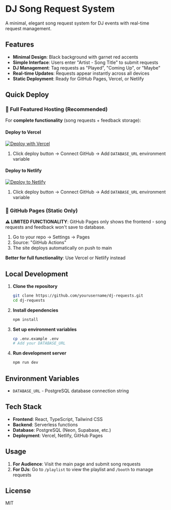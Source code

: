 # DJ Song Request System

A minimal, elegant song request system for DJ events with real-time request management.

## Features

- **Minimal Design**: Black background with garnet red accents
- **Simple Interface**: Users enter "Artist - Song Title" to submit requests  
- **DJ Management**: Tag requests as "Played", "Coming Up", or "Maybe"
- **Real-time Updates**: Requests appear instantly across all devices
- **Static Deployment**: Ready for GitHub Pages, Vercel, or Netlify

## Quick Deploy

### 🚀 Full Featured Hosting (Recommended)

For **complete functionality** (song requests + feedback storage):

#### Deploy to Vercel
[![Deploy with Vercel](https://vercel.com/button)](https://vercel.com/new/clone?repository-url=https%3A%2F%2Fgithub.com%2Fyourusername%2Fdj-requests)

1. Click deploy button → Connect GitHub → Add `DATABASE_URL` environment variable

#### Deploy to Netlify  
[![Deploy to Netlify](https://www.netlify.com/img/deploy/button.svg)](https://app.netlify.com/start/deploy?repository=https://github.com/yourusername/dj-requests)

1. Click deploy button → Connect GitHub → Add `DATABASE_URL` environment variable

### 📄 GitHub Pages (Static Only)

**⚠️ LIMITED FUNCTIONALITY**: GitHub Pages only shows the frontend - song requests and feedback won't save to database.

1. Go to your repo → Settings → Pages
2. Source: "GitHub Actions" 
3. The site deploys automatically on push to main

**Better for full functionality**: Use Vercel or Netlify instead

## Local Development

1. **Clone the repository**
   ```bash
   git clone https://github.com/yourusername/dj-requests.git
   cd dj-requests
   ```

2. **Install dependencies**
   ```bash
   npm install
   ```

3. **Set up environment variables**
   ```bash
   cp .env.example .env
   # Add your DATABASE_URL
   ```

4. **Run development server**
   ```bash
   npm run dev
   ```

## Environment Variables

- `DATABASE_URL` - PostgreSQL database connection string

## Tech Stack

- **Frontend**: React, TypeScript, Tailwind CSS
- **Backend**: Serverless functions
- **Database**: PostgreSQL (Neon, Supabase, etc.)
- **Deployment**: Vercel, Netlify, GitHub Pages

## Usage

1. **For Audience**: Visit the main page and submit song requests
2. **For DJs**: Go to `/playlist` to view the playlist and `/booth` to manage requests

## License

MIT
